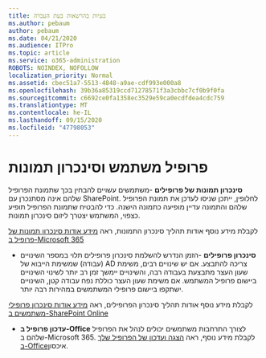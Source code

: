 ```yaml
---
title: בעיות בהרשאות בעת העברה
ms.author: pebaum
author: pebaum
ms.date: 04/21/2020
ms.audience: ITPro
ms.topic: article
ms.service: o365-administration
ROBOTS: NOINDEX, NOFOLLOW
localization_priority: Normal
ms.assetid: cbec51a7-5513-4848-a9ae-cdf993e000a8
ms.openlocfilehash: 39b36a85319ccd71278571f3a3cbbc7cf0b9f0fa
ms.sourcegitcommit: c6692ce0fa1358ec3529e59ca0ecdfdea4cdc759
ms.translationtype: MT
ms.contentlocale: he-IL
ms.lasthandoff: 09/15/2020
ms.locfileid: "47798053"
---
```

# <a name="user-profile-and-photo-synchronization"></a>פרופיל משתמש וסינכרון תמונות

 **סינכרון תמונות של פרופילים** -משתמשים עשויים להבחין בכך שתמונת הפרופיל שלהם אינה מסתנכרן עם SharePoint. לחלופין, ייתכן שניסו לעדכן את תמונת הפרופיל שלהם והתמונה עדיין מופיעה כתמונה הישנה. כדי להבטיח שתמונת הפרופיל תופיע כצפוי, המשתמש יצטרך ליזום סינכרון תמונות. 
  
לקבלת מידע נוסף אודות תהליך סינכרון התמונות, ראה [מידע אודות סינכרון תמונות של פרופיל ב-Microsoft 365](https://go.microsoft.com/fwlink/?linkid=2022634)
  
- **סינכרון פרופילים** -הזמן הנדרש להשלמת סינכרון פרופילים תלוי במספר השינויים (עבודה) שמשימת הייבוא של AD צריכה להתבצע. אם יש שינויים רבים, משימת שעון העצר מתבצעת בעבודה רבה, והשינויים יימשך זמן רב יותר לשינוי השינויים ביישום פרופיל המשתמש. אם משימת שעון העצר כוללת נפח עבודה קטן, השינויים ישתקפו ביישום פרופילי המשתמשים במהירות רבה יותר. 
  
לקבלת מידע נוסף אודות תהליך סינכרון הפרופילים, ראה [מידע אודות סינכרון פרופילי משתמשים ב-SharePoint Online](https://go.microsoft.com/fwlink/?linkid=2022639)
    
- **עדכון פרופיל ב-Office** לצורך התרחבות משתמשים יכולים לנהל את הפרופיל שלהם ב-Microsoft 365. לקבלת מידע נוסף, ראה [הצגה ועדכון של הפרופיל שלך ב-Office](https://support.office.com/article/View-and-update-your-profile-in-Office-Delve-4e84343b-eedf-45a1-aeb9-8627ccca14ba)איכסון.
    

